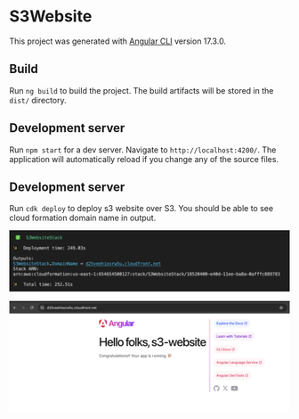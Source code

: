 # S3Website

This project was generated with [Angular CLI](https://github.com/angular/angular-cli) version 17.3.0.

## Build

Run `ng build` to build the project. The build artifacts will be stored in the `dist/` directory.


## Development server

Run `npm start` for a dev server. Navigate to `http://localhost:4200/`. The application will automatically reload if you change any of the source files.

## Development server

Run `cdk deploy` to deploy s3 website over S3. You should be able to see cloud formation domain name in output.

![cdk console output](screenshots/deployment.png)

![browser url](screenshots/deployment2.png)